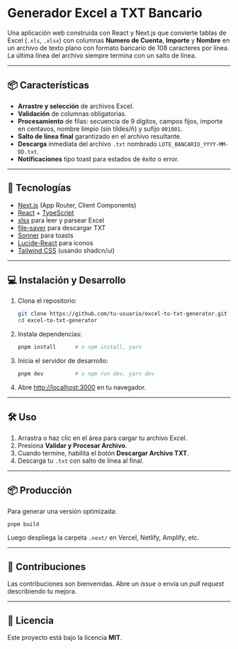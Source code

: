 # Generador Excel a TXT Bancario

Una aplicación web construida con React y Next.js que convierte tablas de Excel (`.xls`, `.xlsx`) con columnas **Numero de Cuenta**, **Importe** y **Nombre** en un archivo de texto plano con formato bancario de 108 caracteres por línea. La última línea del archivo siempre termina con un salto de línea.

---

## 📦 Características

* **Arrastre y selección** de archivos Excel.
* **Validación** de columnas obligatorias.
* **Procesamiento** de filas: secuencia de 9 dígitos, campos fijos, importe en centavos, nombre limpio (sin tildes/ñ) y sufijo `001001`.
* **Salto de línea final** garantizado en el archivo resultante.
* **Descarga** inmediata del archivo `.txt` nombrado `LOTE_BANCARIO_YYYY-MM-DD.txt`.
* **Notificaciones** tipo toast para estados de éxito o error.

---

## 🚀 Tecnologías

* [Next.js](https://nextjs.org) (App Router, Client Components)
* [React](https://reactjs.org) + [TypeScript](https://www.typescriptlang.org/)
* [xlsx](https://www.npmjs.com/package/xlsx) para leer y parsear Excel
* [file-saver](https://www.npmjs.com/package/file-saver) para descargar TXT
* [Sonner](https://sonner.vercel.app/) para toasts
* [Lucide-React](https://lucide.dev/) para iconos
* [Tailwind CSS](https://tailwindcss.com/) (usando shadcn/ui)

---

## 💻 Instalación y Desarrollo

1. Clona el repositorio:

   ```bash
   git clone https://github.com/tu-usuario/excel-to-txt-generator.git
   cd excel-to-txt-generator
   ```

2. Instala dependencias:

   ```bash
   pnpm install      # o npm install, yarn
   ```

3. Inicia el servidor de desarrollo:

   ```bash
   pnpm dev          # o npm run dev, yarn dev
   ```

4. Abre [http://localhost:3000](http://localhost:3000) en tu navegador.

---

## 🛠️ Uso

1. Arrastra o haz clic en el área para cargar tu archivo Excel.
2. Presiona **Validar y Procesar Archivo**.
3. Cuando termine, habilita el botón **Descargar Archivo TXT**.
4. Descarga tu `.txt` con salto de línea al final.

---

## 📦 Producción

Para generar una versión optimizada:

```bash
pnpm build
```

Luego despliega la carpeta `.next/` en Vercel, Netlify, Amplify, etc.

---

## 🤝 Contribuciones

Las contribuciones son bienvenidas. Abre un *issue* o envía un *pull request* describiendo tu mejora.

---

## 📄 Licencia

Este proyecto está bajo la licencia **MIT**.
